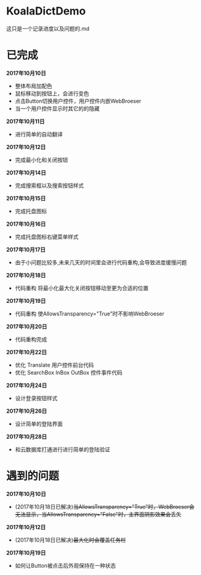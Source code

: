 KoalaDictDemo
====

这只是一个记录进度以及问题的.md

**已完成**
====

**2017年10月10日**
- 整体布局加配色
- 鼠标移动到按钮上，会进行变色
- 点击Button切换用户控件，用户控件内嵌WebBroeser
- 当一个用户控件显示时其它的的隐藏

**2017年10月11日**
- 进行简单的自动翻译

**2017年10月12日**
- 完成最小化和关闭按钮

**2017年10月14日**
- 完成搜索框以及搜索按钮样式

**2017年10月15日**
- 完成托盘图标

**2017年10月16日**
- 完成托盘图标右键菜单样式

**2017年10月17日**
- 由于小问题比较多,未来几天的时间里会进行代码重构,会导致进度缓慢问题

**2017年10月18日**
- 代码重构 将最小化最大化关闭按钮移动至更为合适的位置 

**2017年10月19日**
- 代码重构 使AllowsTransparency="True"时不影响WebBroeser

**2017年10月20日**
- 代码重构完成

**2017年10月22日**
- 优化 Translate 用户控件前台代码
- 优化 SearchBox InBox OutBox 控件事件代码

**2017年10月24日**
- 设计登录按钮样式

**2017年10月26日**
- 设计简单的登陆界面

**2017年10月28日**
- 和云数据库打通进行进行简单的登陆验证

**遇到的问题**
====

**2017年10月10日**
- (2017年10月18日已解决)~~当AllowsTransparency="True"时，WebBroeser会无法显示，当AllowsTransparency="False"时，主界面阴影效果会丢失~~

**2017年10月12日**
- (2017年10月18日已解决)~~最大化时会覆盖任务栏~~

**2017年10月19日**
- 如何让Button被点击后外观保持在一种状态

